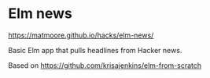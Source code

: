 # Elm news

https://matmoore.github.io/hacks/elm-news/

Basic Elm app that pulls headlines from Hacker news.

Based on https://github.com/krisajenkins/elm-from-scratch
